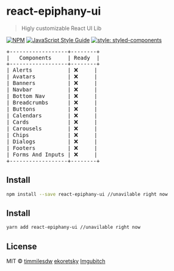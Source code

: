 # react-epiphany-ui

> Higly customizable React UI Lib

[![NPM](https://img.shields.io/npm/v/react-epiphany-ui.svg)](https://www.npmjs.com/package/react-epiphany-ui) [![JavaScript Style Guide](https://img.shields.io/badge/code_style-standard-brightgreen.svg)](https://standardjs.com) [![style: styled-components](https://img.shields.io/badge/style-%F0%9F%92%85%20styled--components-orange.svg?colorB=daa357&colorA=db748e)](https://github.com/styled-components/styled-components)


<pre>
+------------------+--------+
|   Components     | Ready  |
+------------------+--------+
| Alerts           | ❌     |
| Avatars          | ❌     |
| Banners          | ❌     |
| Navbar           | ❌     |
| Bottom Nav       | ❌     |
| Breadcrumbs      | ❌     |
| Buttons          | ❌     |
| Calendars        | ❌     |
| Cards            | ❌     |
| Carousels        | ❌     |
| Chips            | ❌     |
| Dialogs          | ❌     |
| Footers          | ❌     |
| Forms And Inputs | ❌     |
+------------------+--------+
</pre>

## Install

```bash
npm install --save react-epiphany-ui //unavilable right now
```

## Install

```bash
yarn add react-epiphany-ui //unavilable right now
```


## License

MIT © [timmilesdw](https://github.com/timmilesdw) [ekoretsky](https://github.com/EKoretsky) [Imgubitch](https://github.com/Imgubitch)
